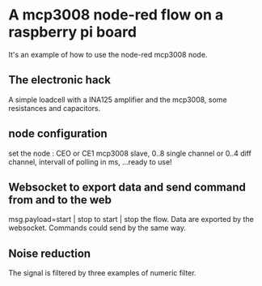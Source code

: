 # A mcp3008 node-red flow on a raspberry pi board

It's an example of how to use the node-red mcp3008 node.

## The electronic hack

A simple loadcell with a INA125 amplifier and the mcp3008, some resistances and capacitors.

## node configuration

set the node : CEO or CE1 mcp3008 slave, 0..8 single channel or 0..4 diff channel, intervall of polling in ms, ...ready to use!

## Websocket to export data and send command from and to the web

msg.payload=start | stop to start | stop the flow. Data are exported by the websocket. Commands could send by the same way.

## Noise reduction

The signal is filtered by three examples of numeric filter.


